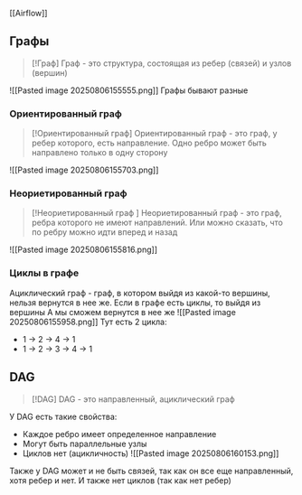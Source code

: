 [[Airflow]]
## Графы

> [!Граф]
> Граф - это структура, состоящая из ребер (связей) и узлов (вершин)

![[Pasted image 20250806155555.png]]
Графы бывают разные
### Ориентированный граф

> [!Ориентированный граф]
> Ориентированный граф - это граф, у ребер которого, есть направление. Одно ребро может быть направлено только в одну сторону

![[Pasted image 20250806155703.png]]
### Неориетированный граф 

> [!Неориетированный граф ]
> Неориетированный граф - это граф, ребра которого не имеют направлений. Или можно сказать, что по ребру можно идти вперед и назад

![[Pasted image 20250806155816.png]]
### Циклы в графе
Ациклический граф - граф, в котором выйдя из какой-то вершины, нельзя вернутся в нее же.
Если в графе есть циклы, то выйдя из вершины A мы сможем вернутся в нее же
![[Pasted image 20250806155958.png]]
Тут есть 2 цикла:
- 1 -> 2 -> 4 -> 1
- 1 -> 2 -> 3 -> 4 -> 1
## DAG

> [!DAG]
> DAG - это направленный, ациклический граф

У DAG есть такие свойства:
- Каждое ребро имеет определенное направление
- Могут быть параллельные узлы
- Циклов нет (ацикличность)
![[Pasted image 20250806160153.png]]

Также у DAG может и не быть связей, так как он все еще направленный, хотя ребер и нет. И также нет циклов (так как нет ребер)
